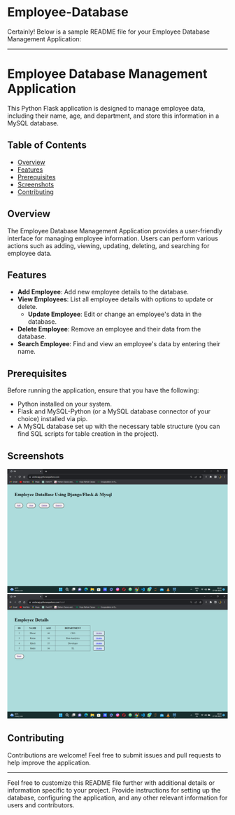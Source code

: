 # Employee-Database

Certainly! Below is a sample README file for your Employee Database Management Application:

---

# Employee Database Management Application

This Python Flask application is designed to manage employee data, including their name, age, and department, and store this information in a MySQL database.

## Table of Contents

- [Overview](#overview)
- [Features](#features)
- [Prerequisites](#prerequisites)
- [Screenshots](#screenshots)
- [Contributing](#contributing)

## Overview

The Employee Database Management Application provides a user-friendly interface for managing employee information. Users can perform various actions such as adding, viewing, updating, deleting, and searching for employee data.

## Features

- **Add Employee**: Add new employee details to the database.
- **View Employees**: List all employee details with options to update or delete.
   - **Update Employee**: Edit or change an employee's data in the database.
- **Delete Employee**: Remove an employee and their data from the database.
- **Search Employee**: Find and view an employee's data by entering their name.

## Prerequisites

Before running the application, ensure that you have the following:

- Python installed on your system.
- Flask and MySQL-Python (or a MySQL database connector of your choice) installed via pip.
- A MySQL database set up with the necessary table structure (you can find SQL scripts for table creation in the project).

## Screenshots

![Screenshot 1](screenshots/Screenshot1.png)
![Screenshot 2](screenshots/Screenshot2.png)

## Contributing

Contributions are welcome! Feel free to submit issues and pull requests to help improve the application.

---

Feel free to customize this README file further with additional details or information specific to your project. Provide instructions for setting up the database, configuring the application, and any other relevant information for users and contributors.

